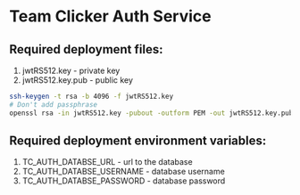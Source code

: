 # Team Clicker Auth Service

## Required deployment files:

 1. jwtRS512.key - private key
 2. jwtRS512.key.pub - public key

```bash
ssh-keygen -t rsa -b 4096 -f jwtRS512.key
# Don't add passphrase
openssl rsa -in jwtRS512.key -pubout -outform PEM -out jwtRS512.key.pub
```

## Required deployment environment variables:

 1. TC_AUTH_DATABSE_URL - url to the database
 2. TC_AUTH_DATABSE_USERNAME - database username
 3. TC_AUTH_DATABSE_PASSWORD - database password